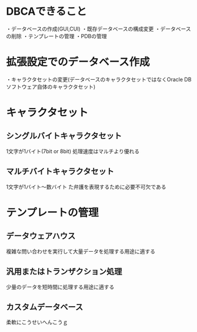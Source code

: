 # DBCAできること
・データベースの作成(GUI,CUI)
・既存データベースの構成変更
・データベースの削除
・テンプレートの管理
・PDBの管理

# 拡張設定でのデータベース作成
・キャラクタセットの変更(データベースのキャラクタセットではなくOracle DBソフトウェア自体のキャラクタセット)

# キャラクタセット
## シングルバイトキャラクタセット
1文字が1バイト(7bit or 8bit)
処理速度はマルチより優れる
## マルチバイトキャラクタセット
1文字が1バイト～数バイト
た弁護を表現するために必要不可欠である

# テンプレートの管理
## データウェアハウス
複雑な問い合わせを実行して大量データを処理する用途に適する
## 汎用またはトランザクション処理
少量のデータを短時間に処理する用途に適する
## カスタムデータベース
柔軟にこうせいへんこうｇ
